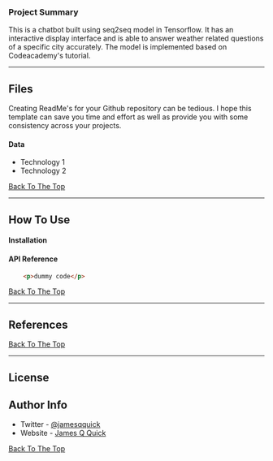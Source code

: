 ### Project Summary
This is a chatbot built using seq2seq model in Tensorflow. It has an interactive display interface and is able to answer weather related questions of a specific city accurately. The model is implemented based on Codeacademy's tutorial.

---

## Files

Creating ReadMe's for your Github repository can be tedious.  I hope this template can save you time and effort as well as provide you with some consistency across your projects.

#### Data

- Technology 1
- Technology 2

[Back To The Top](#read-me-template)

---

## How To Use

#### Installation



#### API Reference

```html
    <p>dummy code</p>
```
[Back To The Top](#read-me-template)

---

## References
[Back To The Top](#read-me-template)

---

## License



## Author Info

- Twitter - [@jamesqquick](https://twitter.com/jamesqquick)
- Website - [James Q Quick](https://jamesqquick.com)

[Back To The Top](#read-me-template)

